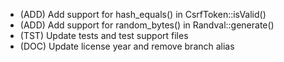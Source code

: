 - (ADD) Add support for hash_equals() in CsrfToken::isValid()
- (ADD) Add support for random_bytes() in Randval::generate()
- (TST) Update tests and test support files
- (DOC) Update license year and remove branch alias
